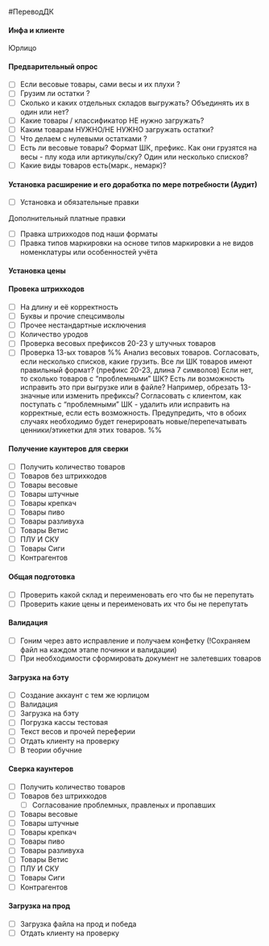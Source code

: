 #ПереводДК 
#### Инфа и клиенте
Юрлицо

#### Предварительный опрос
- [ ] Если весовые товары, сами весы и их плухи ?
- [ ] Грузим ли остатки ?
- [ ] Сколько и каких отдельных складов выгружать?  Объединять их в один или нет?
- [ ] Какие товары / классификатор НЕ нужно загружать?
- [ ] Каким товарам НУЖНО/НЕ НУЖНО загружать остатки?
- [ ] Что делаем с нулевыми остатками ?
- [ ] Есть ли весовые товары? Формат ШК, префикс. Как они грузятся на весы - плу кода или артикулы/ску? Один или несколько списков? 
- [ ] Какие виды товаров есть(марк., немарк)?
#### Установка расширение  и его доработка по мере потребности (Аудит)
- [ ] Установка и обязательные правки 

Дополнительный платные правки
- [ ] Правка штрихкодов под наши форматы
- [ ] Правка типов маркировки на основе типов маркировки а не видов номенклатуры или особенностей учёта
#### Установка цены

#### Провека штрихкодов
- [ ] На длину и её корректность 
- [ ] Буквы и прочие спецсимволы
- [ ] Прочее нестандартные исключения
- [ ] Количество уродов
- [ ] Проверка весовых префиксов 20-23 у штучных товаров
- [ ] Проверка 13-ых товаров
%% Анализ весовых товаров. 
Согласовать, если несколько списков, какие грузить.
Все ли ШК товаров имеют правильный формат? (префикс 20-23, длина 7 символов) Если нет, то сколько товаров с “проблемными” ШК? 
Есть ли возможность исправить это при выгрузке или в файле? Например, обрезать 13-значные или изменить префиксы? 
Согласовать с клиентом, как поступать с “проблемными” ШК - удалить или исправить на корректные, если есть возможность. Предупредить, что в обоих случаях необходимо будет генерировать новые/перепечатывать ценники/этикетки для этих товаров. %%
#### Получение каунтеров для сверки
- [ ] Получить количество товаров
- [ ] Товаров без штрихкодов
- [ ] Товары весовые
- [ ] Товары штучные
- [ ] Товары крепкач
- [ ] Товары пиво
- [ ] Товары разливуха
- [ ] Товары Ветис
- [ ] ПЛУ И СКУ
- [ ] Товары Сиги
- [ ] Контрагентов
#### Общая подготовка 
- [ ] Проверить какой склад и переименовать его что бы не перепутать
- [ ] Проверить какие цены и переименовать их что бы не перепутать
#### Валидация
- [ ] Гоним через авто исправление и получаем конфетку (!Сохраняем файл на каждом этапе починки и валидации) 
- [ ] При необходимости сформировать документ не залетевших товаров
#### Загрузка на бэту
- [ ] Создание аккаунт с тем же юрлицом
- [ ] Валидация
- [ ] Загрузка на бэту
- [ ] Погрузка кассы тестовая
- [ ] Текст весов и прочей переферии
- [ ] Отдать клиенту на проверку
- [ ] В теории обучние
#### Сверка каунтеров
- [ ] Получить количество товаров
- [ ] Товаров без штрихкодов
	- [ ] Согласование проблемных, правленых и пропавших
- [ ] Товары весовые
- [ ] Товары штучные
- [ ] Товары крепкач
- [ ] Товары пиво
- [ ] Товары разливуха
- [ ] Товары Ветис
- [ ] ПЛУ И СКУ
- [ ] Товары Сиги
- [ ] Контрагентов
#### Загрузка на прод
- [ ] Загрузка файла на прод и победа
- [ ] Отдать клиенту на проверку